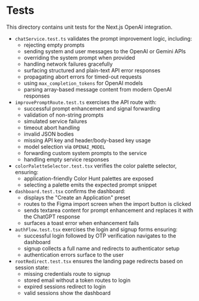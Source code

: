 # Tests

This directory contains unit tests for the Next.js OpenAI integration.

- `chatService.test.ts` validates the prompt improvement logic, including:
  - rejecting empty prompts
  - sending system and user messages to the OpenAI or Gemini APIs
  - overriding the system prompt when provided
  - handling network failures gracefully
  - surfacing structured and plain-text API error responses
  - propagating abort errors for timed-out requests
  - using `max_completion_tokens` for OpenAI models
  - parsing array-based message content from modern OpenAI responses
- `improvePromptRoute.test.ts` exercises the API route with:
  - successful prompt enhancement and signal forwarding
  - validation of non-string prompts
  - simulated service failures
  - timeout abort handling
  - invalid JSON bodies
  - missing API key and header/body-based key usage
  - model selection via `OPENAI_MODEL`
  - forwarding custom system prompts to the service
  - handling empty service responses
- `colorPaletteSelector.test.tsx` verifies the color palette selector, ensuring:
  - application-friendly Color Hunt palettes are exposed
  - selecting a palette emits the expected prompt snippet
- `dashboard.test.tsx` confirms the dashboard:
  - displays the "Create an Application" preset
  - routes to the Figma import screen when the import button is clicked
  - sends textarea content for prompt enhancement and replaces it with the ChatGPT response
  - surfaces a toast error when enhancement fails
- `authFlow.test.tsx` exercises the login and signup forms ensuring:
  - successful login followed by OTP verification navigates to the dashboard
  - signup collects a full name and redirects to authenticator setup
  - authentication errors surface to the user
- `rootRedirect.test.tsx` ensures the landing page redirects based on session state:
  - missing credentials route to signup
  - stored email without a token routes to login
  - expired sessions redirect to login
  - valid sessions show the dashboard
